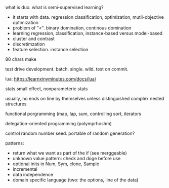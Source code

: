 what is duo. what is semi-supervised learning?
- it starts with data. regression classification, optimization, mutli-objective optimization
- problem of "<". binary domination, continous domination
- learning regression, classification, instance-based versus  model-based
- cluster and contrast
- discretimzation
- feature selection. instance selection

80 chars make

test drive development. batch. single. wild. test on commit. 

lua:  https://learnxinyminutes.com/docs/lua/

stats small effect, nonparameteric stats

usually, no ends on line by themselves unless distinguished complex 
nested structures

functional porgramming (map, lap, sum, controlling sort, iterators

delegation-oriented programming (polymprhoshm)

control random number seed. portable of random generation?


patterns: 
- return what we want as part of the if (see merggeable)
- unknown value pattern: check and doge before use
- optional inits in Num, Sym, clone, Sample
- incremental
- data independence
- domain specific language (two: the options, line of the data)
